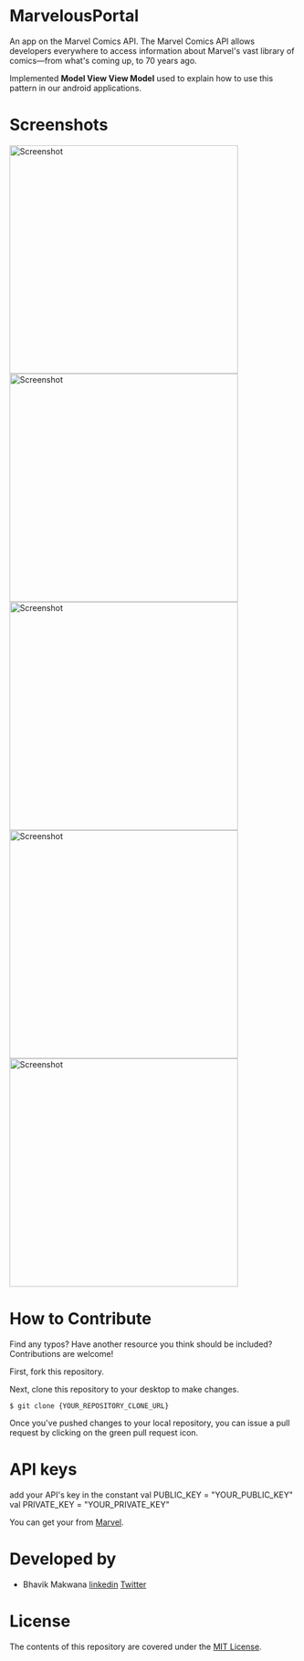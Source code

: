 # MarvelousPortal
An app on the Marvel Comics API.
The Marvel Comics API allows developers everywhere to access information about Marvel's vast library of comics—from what's coming up, to 70 years ago. 

Implemented **Model View View Model** used to explain how to use this pattern in our android applications.

# Screenshots

<img src="https://i.imgur.com/sQQlzjg.png" height="400" alt="Screenshot"/> <img src="https://i.imgur.com/l2ihBUj.png" height="400" alt="Screenshot"/> 
<img src="https://i.imgur.com/x7exfoB.png" height="400" alt="Screenshot"/> <img src="https://i.imgur.com/xNBRgxy.png" height="400" alt="Screenshot"/>
<img src="https://i.imgur.com/N9ZJIJ2.png" height="400" alt="Screenshot"/>

# How to Contribute
Find any typos? Have another resource you think should be included? Contributions are welcome!

First, fork this repository.

Next, clone this repository to your desktop to make changes.

```
$ git clone {YOUR_REPOSITORY_CLONE_URL}
```

Once you've pushed changes to your local repository, you can issue a pull request by clicking on the green pull request icon.


# API keys
add your API's key in the constant 
val PUBLIC_KEY = "YOUR_PUBLIC_KEY"
val PRIVATE_KEY = "YOUR_PRIVATE_KEY"

You can get your from [Marvel](https://developer.marvel.com/account).

# Developed by

- Bhavik Makwana [linkedin](www.linkedin.com/in/ibhavikmakwana
) [Twitter](https://twitter.com/ibhavikmakwana)


# License

The contents of this repository are covered under the [MIT License](https://github.com/ibhavikmakwana/MarvelousPortal/blob/master/LICENSE).
